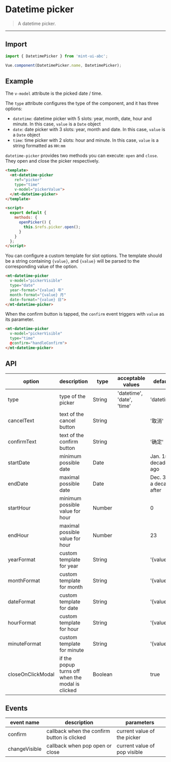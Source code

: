 # Datetime picker

> A datetime picker.

-------------

## Import

```javascript
import { DatetimePicker } from 'mint-ui-abc';

Vue.component(DatetimePicker.name, DatetimePicker);
```

## Example

The `v-model` attribute is the picked date / time.

The `type` attribute configures the type of the component, and it has three options:
*  `datetime`: datetime picker with 5 slots: year, month, date, hour and minute. In this case, `value` is a `Date` object
*  `date`: date picker with 3 slots: year, month and date. In this case, `value` is a `Date` object
*  `time`: time picker with 2 slots: hour and minute. In this case, `value` is a string formatted as `HH:mm`

`datetime-picker` provides two methods you can execute: `open` and `close`. They open and close the picker respectively.

```html
<template>
  <mt-datetime-picker
    ref="picker"
    type="time"
    v-model="pickerValue">
  </mt-datetime-picker>
</template>

<script>
  export default {
    methods: {
      openPicker() {
        this.$refs.picker.open();
      }
    }
  };
</script>
```

You can configure a custom template for slot options. The template should be a string containing `{value}`, and `{value}` will be parsed to the corresponding value of the option.

```html
<mt-datetime-picker
  v-model="pickerVisible"
  type="date"
  year-format="{value} 年"
  month-format="{value} 月"
  date-format="{value} 日">
</mt-datetime-picker>
```

When the confirm button is tapped, the `confirm` event triggers with `value` as its parameter.

```html
<mt-datetime-picker
  v-model="pickerVisible"
  type="time"
  @confirm="handleConfirm">
</mt-datetime-picker>
```

## API
| option | description | type | acceptable values | default |
|------|-------|---------|-------|--------|
| type | type of the picker | String | 'datetime', 'date', 'time' | 'datetime' |
| cancelText | text of the cancel button | String | | '取消' |
| confirmText | text of the confirm button | String | | '确定' |
| startDate | minimum possible date | Date | | Jan. 1st a decade ago |
| endDate | maximal possible date | Date | | Dec. 31st a decade after |
| startHour | minimum possible value for hour | Number | | 0 |
| endHour | maximal possible value for hour | Number | | 23 |
| yearFormat | custom template for year | String | | '{value}' |
| monthFormat | custom template for month | String | | '{value}' |
| dateFormat | custom template for date | String | | '{value}' |
| hourFormat | custom template for hour | String | | '{value}' |
| minuteFormat | custom template for minute | String | | '{value}' |
| closeOnClickModal | if the popup turns off when the modal is clicked | Boolean | | true |
## Events
| event name | description | parameters |
|------|-------|---------|
| confirm | callback when the confirm button is clicked | current value of the picker |
| changeVisible | callback when pop open or close | current value of pop visible |
